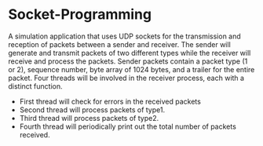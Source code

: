 # Socket-Programming
A simulation application that uses UDP sockets for the transmission and reception of packets between a sender and receiver. 
The sender will generate and transmit packets of two different types while the receiver will receive and process the packets. Sender 
packets contain a packet type (1 or 2), sequence number, byte array of 1024 bytes, and a trailer  for the entire packet. Four 
threads will be involved in the receiver process, each with a distinct function. 
- First thread will check for errors in the received packets 
- Second thread will process packets of type1.
- Third thread will process packets of type2.
- Fourth thread will periodically print out the total number of packets received. 
